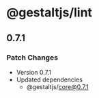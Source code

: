 # @gestaltjs/lint

## 0.7.1

### Patch Changes

- Version 0.7.1
- Updated dependencies
  - @gestaltjs/core@0.7.1
